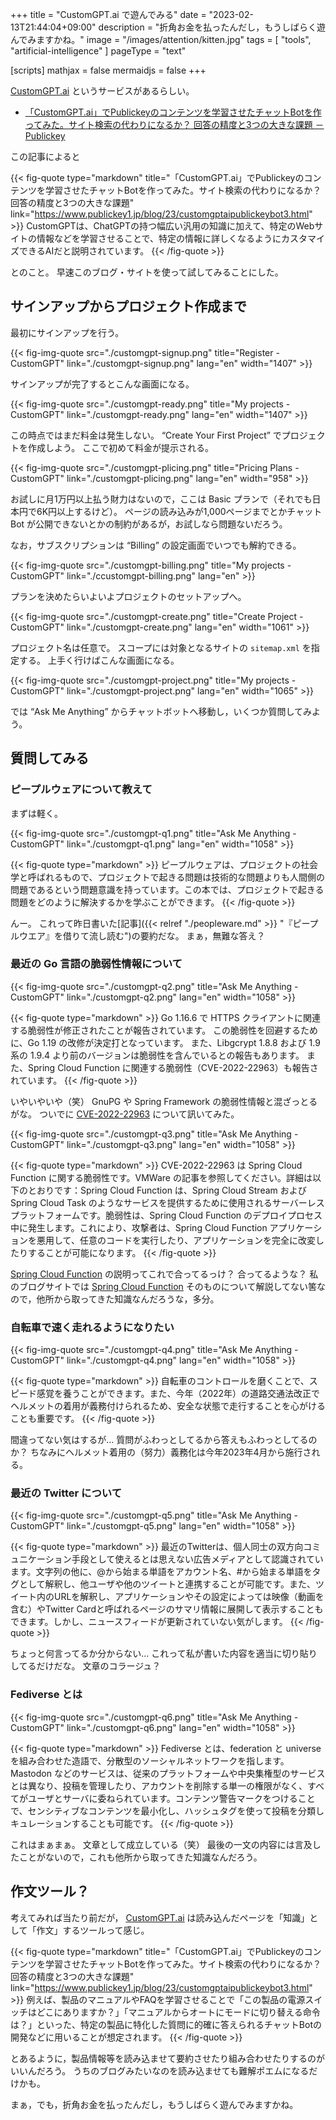 +++
title = "CustomGPT.ai で遊んでみる"
date =  "2023-02-13T21:44:04+09:00"
description = "折角お金を払ったんだし，もうしばらく遊んでみますかね。"
image = "/images/attention/kitten.jpg"
tags = [ "tools", "artificial-intelligence" ]
pageType = "text"

[scripts]
  mathjax = false
  mermaidjs = false
+++

[CustomGPT.ai] というサービスがあるらしい。

- [「CustomGPT.ai」でPublickeyのコンテンツを学習させたチャットBotを作ってみた。サイト検索の代わりになるか？ 回答の精度と3つの大きな課題 － Publickey](https://www.publickey1.jp/blog/23/customgptaipublickeybot3.html)

この記事によると

{{< fig-quote type="markdown" title="「CustomGPT.ai」でPublickeyのコンテンツを学習させたチャットBotを作ってみた。サイト検索の代わりになるか？ 回答の精度と3つの大きな課題" link="https://www.publickey1.jp/blog/23/customgptaipublickeybot3.html" >}}
CustomGPTは、ChatGPTの持つ幅広い汎用の知識に加えて、特定のWebサイトの情報などを学習させることで、特定の情報に詳しくなるようにカスタマイズできるAIだと説明されています。
{{< /fig-quote >}}

とのこと。
早速このブログ・サイトを使って試してみることにした。

## サインアップからプロジェクト作成まで

最初にサインアップを行う。

{{< fig-img-quote src="./customgpt-signup.png" title="Register - CustomGPT" link="./customgpt-signup.png" lang="en" width="1407" >}}

サインアップが完了するとこんな画面になる。

{{< fig-img-quote src="./customgpt-ready.png" title="My projects - CustomGPT" link="./customgpt-ready.png" lang="en" width="1407" >}}

この時点ではまだ料金は発生しない。
“Create Your First Project” でプロジェクトを作成しよう。
ここで初めて料金が提示される。

{{< fig-img-quote src="./customgpt-plicing.png" title="Pricing Plans - CustomGPT" link="./customgpt-plicing.png" lang="en" width="958" >}}

お試しに月1万円以上払う財力はないので，ここは Basic プランで（それでも日本円で6K円以上するけど）。
ページの読み込みが1,000ページまでとかチャット Bot が公開できないとかの制約があるが，お試しなら問題ないだろう。

なお，サブスクリプションは “Billing” の設定画面でいつでも解約できる。

{{< fig-img-quote src="./customgpt-billing.png" title="My projects - CustomGPT" link="./ccustomgpt-billing.png" lang="en" >}}

プランを決めたらいよいよプロジェクトのセットアップへ。

{{< fig-img-quote src="./customgpt-create.png" title="Create Project - CustomGPT" link="./customgpt-create.png" lang="en" width="1061" >}}

プロジェクト名は任意で。
スコープには対象となるサイトの `sitemap.xml` を指定する。
上手く行けばこんな画面になる。

{{< fig-img-quote src="./customgpt-project.png" title="My projects - CustomGPT" link="./customgpt-project.png" lang="en" width="1065" >}}

では “Ask Me Anything” からチャットボットへ移動し，いくつか質問してみよう。

## 質問してみる

### ピープルウェアについて教えて

まずは軽く。

{{< fig-img-quote src="./customgpt-q1.png" title="Ask Me Anything - CustomGPT" link="./customgpt-q1.png" lang="en" width="1058" >}}

{{< fig-quote type="markdown" >}}
ピープルウェアは、プロジェクトの社会学と呼ばれるもので、プロジェクトで起きる問題は技術的な問題よりも人間側の問題であるという問題意識を持っています。この本では、プロジェクトで起きる問題をどのように解決するかを学ぶことができます。
{{< /fig-quote >}}

んー。
これって昨日書いた[記事]({{< relref "./peopleware.md" >}} "『ピープルウエア』を借りて流し読む")の要約だな。
まぁ，無難な答え？

### 最近の Go 言語の脆弱性情報について

{{< fig-img-quote src="./customgpt-q2.png" title="Ask Me Anything - CustomGPT" link="./customgpt-q2.png" lang="en" width="1058" >}}

{{< fig-quote type="markdown" >}}
Go 1.16.6 で HTTPS クライアントに関連する脆弱性が修正されたことが報告されています。 この脆弱性を回避するために、Go 1.19 の改修が決定打となっています。 また、Libgcrypt 1.8.8 および 1.9 系の 1.9.4 より前のバージョンは脆弱性を含んでいるとの報告もあります。 また、Spring Cloud Function に関連する脆弱性（CVE-2022-22963）も報告されています。
{{< /fig-quote >}}

いやいやいや（笑）
GnuPG や Spring Framework の脆弱性情報と混ざっとるがな。
ついでに [CVE-2022-22963](https://spring.io/security/cve-2022-22963 "CVE-2022-22963: Remote code execution in Spring Cloud Function by malicious Spring Expression") について訊いてみた。

{{< fig-img-quote src="./customgpt-q3.png" title="Ask Me Anything - CustomGPT" link="./customgpt-q3.png" lang="en" width="1058" >}}

{{< fig-quote type="markdown" >}}
CVE-2022-22963 は Spring Cloud Function に関する脆弱性です。VMWare の記事を参照してください。詳細は以下のとおりです：Spring Cloud Function は、Spring Cloud Stream および Spring Cloud Task のようなサービスを提供するために使用されるサーバーレスプラットフォームです。脆弱性は、Spring Cloud Function のデプロイプロセス中に発生します。これにより、攻撃者は、Spring Cloud Function アプリケーションを悪用して、任意のコードを実行したり、アプリケーションを完全に改変したりすることが可能になります。
{{< /fig-quote >}}

[Spring Cloud Function] の説明ってこれで合ってるっけ？ 合ってるような？ 私のブログサイトでは [Spring Cloud Function] そのものについて解説してない筈なので，他所から取ってきた知識なんだろうな，多分。

[Spring Cloud Function]: https://spring.pleiades.io/projects/spring-cloud-function "Spring Cloud Function の概要とサポート期間 - リファレンスドキュメント"

### 自転車で速く走れるようになりたい

{{< fig-img-quote src="./customgpt-q4.png" title="Ask Me Anything - CustomGPT" link="./customgpt-q4.png" lang="en" width="1058" >}}

{{< fig-quote type="markdown" >}}
自転車のコントロールを磨くことで、スピード感覚を養うことができます。また、今年（2022年）の道路交通法改正でヘルメットの着用が義務付けられるため、安全な状態で走行することを心がけることも重要です。
{{< /fig-quote >}}

間違ってない気はするが... 質問がふわっとしてるから答えもふわっとしてるのか？ ちなみにヘルメット着用の（努力）義務化は今年2023年4月から施行される。

### 最近の Twitter について

{{< fig-img-quote src="./customgpt-q5.png" title="Ask Me Anything - CustomGPT" link="./customgpt-q5.png" lang="en" width="1058" >}}

{{< fig-quote type="markdown" >}}
最近のTwitterは、個人同士の双方向コミュニケーション手段として使えるとは思えない広告メディアとして認識されています。文字列の他に、@から始まる単語をアカウント名、#から始まる単語をタグとして解釈し、他ユーザや他のツイートと連携することが可能です。また、ツイート内のURLを解釈し、アプリケーションやその設定によっては映像（動画を含む）やTwitter Cardと呼ばれるページのサマリ情報に展開して表示することもできます。しかし、ニュースフィードが更新されていない気がします。
{{< /fig-quote >}}

ちょっと何言ってるか分からない... これって私が書いた内容を適当に切り貼りしてるだけだな。
文章のコラージュ？

### Fediverse とは

{{< fig-img-quote src="./customgpt-q6.png" title="Ask Me Anything - CustomGPT" link="./customgpt-q6.png" lang="en" width="1058" >}}

{{< fig-quote type="markdown" >}}
Fediverse とは、federation と universe を組み合わせた造語で、分散型のソーシャルネットワークを指します。Mastodon などのサービスは、従来のプラットフォームや中央集権型のサービスとは異なり、投稿を管理したり、アカウントを削除する単一の権限がなく、すべてがユーザとサーバに委ねられています。コンテンツ警告マークをつけることで、センシティブなコンテンツを最小化し、ハッシュタグを使って投稿を分類しキュレーションすることも可能です。
{{< /fig-quote >}}

これはまぁまぁ。
文章として成立している（笑） 最後の一文の内容には言及したことがないので，これも他所から取ってきた知識なんだろう。

## 作文ツール？

考えてみれば当たり前だが， [CustomGPT.ai] は読み込んだページを「知識」として「作文」するツールって感じ。

{{< fig-quote type="markdown" title="「CustomGPT.ai」でPublickeyのコンテンツを学習させたチャットBotを作ってみた。サイト検索の代わりになるか？ 回答の精度と3つの大きな課題" link="https://www.publickey1.jp/blog/23/customgptaipublickeybot3.html" >}}
例えば、製品のマニュアルやFAQを学習させることで「この製品の電源スイッチはどこにありますか？」「マニュアルからオートにモードに切り替える命令は？」といった、特定の製品に特化した質問に的確に答えられるチャットBotの開発などに用いることが想定されます。
{{< /fig-quote >}}

とあるように，製品情報等を読み込ませて要約させたり組み合わせたりするのがいいんだろう。
うちのブログみたいなのを読み込ませても難解ポエムになるだけかも。

まぁ，でも，折角お金を払ったんだし，もうしばらく遊んでみますかね。

[CustomGPT.ai]: https://customgpt.ai/ "Build Your Own ChatBOT - CustomGPT"
